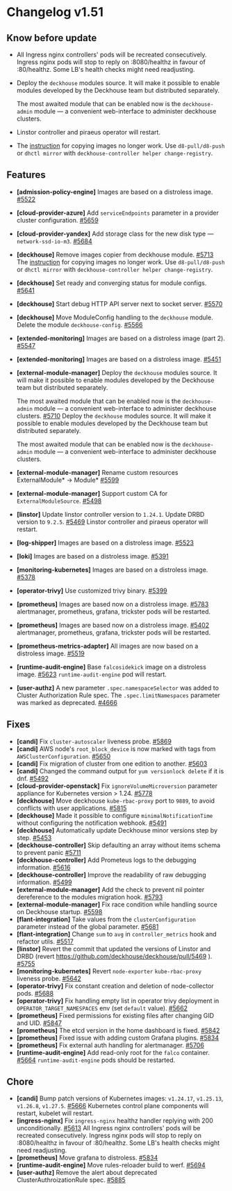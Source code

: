 # Changelog v1.51

## Know before update


 - All Ingress nginx controllers' pods will be recreated consecutively. Ingress nginx pods will stop to reply on :8080/healthz in favour of :80/healthz. Some LB's health checks might need readjusting.
 - Deploy the `deckhouse` modules source. It will make it possible to enable modules developed by the Deckhouse team but distributed separately.
    
    The most awaited module that can be enabled now is the `deckhouse-admin` module — a convenient web-interface to administer deckhouse clusters.
 - Linstor controller and piraeus operator will restart.
 - The [instruction](https://github.com/deckhouse/deckhouse/blob/f0ccf1b0d472455ca05ff0748e5ba6c634967a7f/modules/002-deckhouse/docs/internal/IMAGE_COPIER.md) for copying images no longer work. Use `d8-pull/d8-push` or `dhctl mirror` with `deckhouse-controller helper change-registry`.

## Features


 - **[admission-policy-engine]** Images are based on a distroless image. [#5522](https://github.com/deckhouse/deckhouse/pull/5522)
 - **[cloud-provider-azure]** Add `serviceEndpoints` parameter in a provider cluster configuration. [#5659](https://github.com/deckhouse/deckhouse/pull/5659)
 - **[cloud-provider-yandex]** Add storage class for the new disk type — `network-ssd-io-m3`. [#5684](https://github.com/deckhouse/deckhouse/pull/5684)
 - **[deckhouse]** Remove images copier from deckhouse module. [#5713](https://github.com/deckhouse/deckhouse/pull/5713)
    The [instruction](https://github.com/deckhouse/deckhouse/blob/f0ccf1b0d472455ca05ff0748e5ba6c634967a7f/modules/002-deckhouse/docs/internal/IMAGE_COPIER.md) for copying images no longer work. Use `d8-pull/d8-push` or `dhctl mirror` with `deckhouse-controller helper change-registry`.
 - **[deckhouse]** Set ready and converging status for module configs. [#5641](https://github.com/deckhouse/deckhouse/pull/5641)
 - **[deckhouse]** Start debug HTTP API server next to socket server. [#5570](https://github.com/deckhouse/deckhouse/pull/5570)
 - **[deckhouse]** Move ModuleConfig handling to the `deckhouse` module. Delete the module `deckhouse-config`. [#5566](https://github.com/deckhouse/deckhouse/pull/5566)
 - **[extended-monitoring]** Images are based on a distroless image (part 2). [#5547](https://github.com/deckhouse/deckhouse/pull/5547)
 - **[extended-monitoring]** Images are based on a distroless image. [#5451](https://github.com/deckhouse/deckhouse/pull/5451)
 - **[external-module-manager]** Deploy the `deckhouse` modules source. It will make it possible to enable modules developed by the Deckhouse team but distributed separately.
    
    The most awaited module that can be enabled now is the `deckhouse-admin` module — a convenient web-interface to administer deckhouse clusters. [#5710](https://github.com/deckhouse/deckhouse/pull/5710)
    Deploy the `deckhouse` modules source. It will make it possible to enable modules developed by the Deckhouse team but distributed separately.
    
    The most awaited module that can be enabled now is the `deckhouse-admin` module — a convenient web-interface to administer deckhouse clusters.
 - **[external-module-manager]** Rename custom resources ExternalModule* -> Module* [#5599](https://github.com/deckhouse/deckhouse/pull/5599)
 - **[external-module-manager]** Support custom CA for `ExternalModuleSource`. [#5498](https://github.com/deckhouse/deckhouse/pull/5498)
 - **[linstor]** Update linstor controller version to `1.24.1`. Update DRBD version to `9.2.5`. [#5469](https://github.com/deckhouse/deckhouse/pull/5469)
    Linstor controller and piraeus operator will restart.
 - **[log-shipper]** Images are based on a distroless image. [#5523](https://github.com/deckhouse/deckhouse/pull/5523)
 - **[loki]** Images are based on a distroless image. [#5391](https://github.com/deckhouse/deckhouse/pull/5391)
 - **[monitoring-kubernetes]** Images are based on a distroless image. [#5378](https://github.com/deckhouse/deckhouse/pull/5378)
 - **[operator-trivy]** Use customized trivy binary. [#5399](https://github.com/deckhouse/deckhouse/pull/5399)
 - **[prometheus]** Images are based now on a distroless image. [#5783](https://github.com/deckhouse/deckhouse/pull/5783)
    alertmanager, prometheus, grafana, trickster pods will be restarted.
 - **[prometheus]** Images are based now on a distroless image. [#5402](https://github.com/deckhouse/deckhouse/pull/5402)
    alertmanager, prometheus, grafana, trickster pods will be restarted.
 - **[prometheus-metrics-adapter]** All images are now based on a distroless image. [#5519](https://github.com/deckhouse/deckhouse/pull/5519)
 - **[runtime-audit-engine]** Base `falcosidekick` image on a distroless image. [#5623](https://github.com/deckhouse/deckhouse/pull/5623)
    `runtime-audit-engine` pod will restart.
 - **[user-authz]** A new parameter `.spec.namespaceSelector` was added to Cluster Authorization Rule spec. The `.spec.limitNamespaces` parameter was marked as deprecated. [#4666](https://github.com/deckhouse/deckhouse/pull/4666)

## Fixes


 - **[candi]** Fix `cluster-autoscaler` liveness probe. [#5869](https://github.com/deckhouse/deckhouse/pull/5869)
 - **[candi]** AWS node's `root_block_device` is now marked with tags from `AWSClusterConfiguration`. [#5650](https://github.com/deckhouse/deckhouse/pull/5650)
 - **[candi]** Fix migration of cluster from one edition to another. [#5603](https://github.com/deckhouse/deckhouse/pull/5603)
 - **[candi]** Changed the command output for `yum versionlock delete` if it is dnf. [#5492](https://github.com/deckhouse/deckhouse/pull/5492)
 - **[cloud-provider-openstack]** Fix `ignoreVolumeMicroversion` parameter appliance for Kubernetes version > 1.24. [#5778](https://github.com/deckhouse/deckhouse/pull/5778)
 - **[deckhouse]** Move deckhouse `kube-rbac-proxy` port to `9889`, to avoid conflicts with user applications. [#5815](https://github.com/deckhouse/deckhouse/pull/5815)
 - **[deckhouse]** Made it possible to configure `minimalNotificationTime` without configuring the notification webhook. [#5491](https://github.com/deckhouse/deckhouse/pull/5491)
 - **[deckhouse]** Automatically update Deckhouse minor versions step by step. [#5453](https://github.com/deckhouse/deckhouse/pull/5453)
 - **[deckhouse-controller]** Skip defaulting an array without items schema to prevent panic [#5711](https://github.com/deckhouse/deckhouse/pull/5711)
 - **[deckhouse-controller]** Add Prometeus logs to the debugging information. [#5616](https://github.com/deckhouse/deckhouse/pull/5616)
 - **[deckhouse-controller]** Improve the readability of raw debugging information. [#5499](https://github.com/deckhouse/deckhouse/pull/5499)
 - **[external-module-manager]** Add the check to prevent nil pointer dereference to the modules migration hook. [#5793](https://github.com/deckhouse/deckhouse/pull/5793)
 - **[external-module-manager]** Fix race condition while handling source on Deckhouse startup. [#5598](https://github.com/deckhouse/deckhouse/pull/5598)
 - **[flant-integration]** Take values from the `clusterConfiguration` parameter instead of the global parameter. [#5681](https://github.com/deckhouse/deckhouse/pull/5681)
 - **[flant-integration]** Change `sum` to `avg` in `controller_metrics` hook and refactor utils. [#5517](https://github.com/deckhouse/deckhouse/pull/5517)
 - **[linstor]** Revert the commit that updated the versions of Linstor and DRBD (revert https://github.com/deckhouse/deckhouse/pull/5469 ). [#5755](https://github.com/deckhouse/deckhouse/pull/5755)
 - **[monitoring-kubernetes]** Revert `node-exporter` `kube-rbac-proxy` liveness probe. [#5642](https://github.com/deckhouse/deckhouse/pull/5642)
 - **[operator-trivy]** Fix constant creation and deletion of node-collector pods. [#5688](https://github.com/deckhouse/deckhouse/pull/5688)
 - **[operator-trivy]** Fix handling empty list in operator trivy deployment in `OPERATOR_TARGET_NAMESPACES` env (set `default` value). [#5662](https://github.com/deckhouse/deckhouse/pull/5662)
 - **[prometheus]** Fixed permissions for existing files after changing GID and UID. [#5847](https://github.com/deckhouse/deckhouse/pull/5847)
 - **[prometheus]** The etcd version in the home dashboard is fixed. [#5842](https://github.com/deckhouse/deckhouse/pull/5842)
 - **[prometheus]** Fixed issue with adding custom Grafana plugins. [#5834](https://github.com/deckhouse/deckhouse/pull/5834)
 - **[prometheus]** Fix external auth handling for alertmanager. [#5706](https://github.com/deckhouse/deckhouse/pull/5706)
 - **[runtime-audit-engine]** Add read-only root for the `falco` container. [#5664](https://github.com/deckhouse/deckhouse/pull/5664)
    `runtime-audit-engine` pods should be restarted.

## Chore


 - **[candi]** Bump patch versions of Kubernetes images: `v1.24.17`, `v1.25.13`, `v1.26.8`, `v1.27.5`. [#5666](https://github.com/deckhouse/deckhouse/pull/5666)
    Kubernetes control plane components will restart, kubelet will restart.
 - **[ingress-nginx]** Fix `ingress-nginx` healthz handler replying with 200 unconditionally. [#5613](https://github.com/deckhouse/deckhouse/pull/5613)
    All Ingress nginx controllers' pods will be recreated consecutively. Ingress nginx pods will stop to reply on :8080/healthz in favour of :80/healthz. Some LB's health checks might need readjusting.
 - **[prometheus]** Move grafana to distroless. [#5834](https://github.com/deckhouse/deckhouse/pull/5834)
 - **[runtime-audit-engine]** Move rules-reloader build to werf. [#5694](https://github.com/deckhouse/deckhouse/pull/5694)
 - **[user-authz]** Remove the alert about deprecated ClusterAuthroizationRule spec. [#5885](https://github.com/deckhouse/deckhouse/pull/5885)

